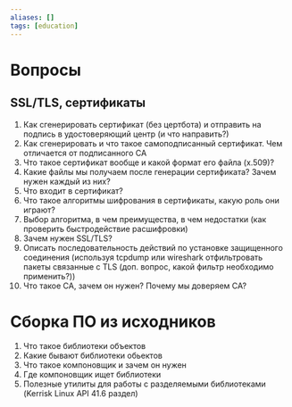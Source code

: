 ```yaml
---
aliases: []
tags: [education]
---
```

# Вопросы

## SSL/TLS, сертификаты
1. Как сгенерировать сертификат (без цертбота) и отправить на подпись в удостоверяющий центр (и что направить?)
2. Как сгенерировать и что такое самоподписанный сертификат. Чем отличается от подписанного CA
3. Что такое сертификат вообще и какой формат его файла (x.509)?
4. Какие файлы мы получаем после генерации сертификата? Зачем нужен каждый из них?
5. Что входит в сертификат?
6. Что такое алгоритмы шифрования в сертификаты, какую роль они играют?
7. Выбор алгоритма, в чем преимущества, в чем недостатки (как проверить быстродействие расшифровки)
8. Зачем нужен SSL/TLS?
9. Описать последовательность действий по установке защищенного соединения (используя tcpdump или wireshark отфильтровать пакеты связанные с TLS (доп. вопрос, какой фильтр необходимо применить?))
10. Что такое CA, зачем он нужен? Почему мы доверяем CA?

# Сборка ПО из исходников
1. Что такое библиотеки объектов
2. Какие бывают библиотеки обьектов
3. Что такое компоновщик и зачем он нужен
4. Где компоновщик ищет библиотеки
5. Полезные утилиты для работы с разделяемыми библиотеками (Kerrisk Linux API 41.6 раздел)